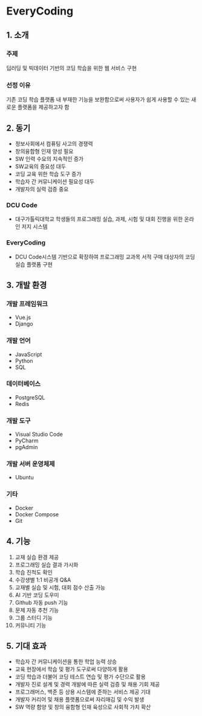 # EveryCoding

## 1. 소개
### 주제
딥러딩 및 빅데이터 기반의 코딩 학습을 위한 웹 서비스 구현
### 선정 이유
기존 코딩 학습 플랫폼 내 부재한 기능을 보완함으로써 사용자가 쉽게 사용할 수 있는 새로운 플랫폼을 제공하고자 함

## 2. 동기
- 정보사회에서 컴퓨팅 사고의 경쟁력
- 창의융합형 인재 양성 필요
- SW 인력 수요의 지속적인 증가
- SW교육의 중요성 대두
- 코딩 교육 위한 학습 도구 증가
- 학습자 간 커뮤니케이션 필요성 대두
- 개발자의 실력 검증 중요

### DCU Code
- 대구가톨릭대학교 학생들의 프로그래밍 실습, 과제, 시험 및 대회 진행을 위한 온라인 저지 시스템
### EveryCoding
- DCU Code시스템 기반으로  확장하여 프로그래밍 교과목 서적 구매 대상자의 코딩 실습 플랫폼 구현

## 3. 개발 환경
### 개발 프레임워크
- Vue.js
- Django
### 개발 언어
- JavaScript
- Python
- SQL
### 데이터베이스
- PostgreSQL
- Redis
### 개발 도구
- Visual Studio Code
- PyCharm
- pgAdmin
### 개발 서버 운영체제
- Ubuntu
### 기타
- Docker
- Docker Compose
- Git

## 4. 기능
1. 교재 실습 환경 제공
2. 프로그래밍 실습 결과 가시화
3. 학습 진척도 확인
4. 수강생별 1:1 비공개 Q&A
5. 교재별 실습 및 시험, 대회 점수 산출 가능
6. AI 기반 코딩 도우미
7. Github 자동 push 기능
8. 문제 자동 추천 기능
9. 그룹 스터디 기능
10. 커뮤니티 기능

## 5. 기대 효과
- 학습자 간 커뮤니케이션을 통한 학업 능력 상승
- 교육 현장에서 학습 및 평가 도구로써 다양하게 활용
- 코딩 학습과 더불어 코딩 테스트 연습 및 평가 수단으로 활용
- 개발자 진로 설계 및 경력 개발에 따른 실력 검증 및 채용 기회 제공
- 프로그래머스, 백준 등 상용 시스템에 준하는 서비스 제공 기대
- 개발자 커리어 및 채용 플랫폼으로써 자리매김 및 수익 발생
- SW 역량 함양 및 창의 융함형 인재 육성으로 사회적 가치 확산
